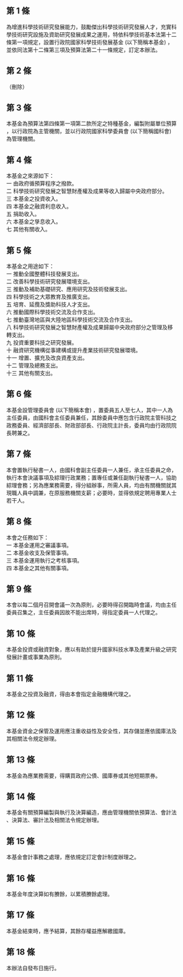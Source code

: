 第 1 條
-------
為增進科學技術研究發展能力，鼓勵傑出科學技術研究發展人才，充實科  
學技術研究設施及資助研究發展成果之運用，特依科學技術基本法第十二  
條第一項規定，設置行政院國家科學技術發展基金 (以下簡稱本基金) ，  
並依同法第十二條第三項及預算法第二十一條規定，訂定本辦法。

第 2 條
-------
（刪除）

第 3 條
-------
本基金為預算法第四條第一項第二款所定之特種基金，編製附屬單位預算  
，以行政院為主管機關，並以行政院國家科學委員會 (以下簡稱國科會)  
為管理機關。

第 4 條
-------
本基金之來源如下：  
一  由政府循預算程序之撥款。  
二  科學技術研究發展之智慧財產權及成果等收入歸屬中央政府部分。  
三  本基金之投資收入。  
四  本基金之融資利息收入。  
五  捐助收入。  
六  本基金之孳息收入。  
七  其他有關收入。

第 5 條
-------
本基金之用途如下：  
一  推動全國整體科技發展支出。  
二  改善科學技術研究發展環境支出。  
三  推動及補助基礎研究、應用研究及技術發展支出。  
四  科學技術之大眾教育及推廣支出。  
五  培育、延攬及獎助科技人才支出。  
六  推動國際科學技術交流及合作支出。  
七  推動臺灣地區與大陸地區科學技術交流及合作支出。  
八  科學技術研究發展之智慧財產權及成果歸屬中央政府部分之管理及移  
    轉支出。  
九  投資重要科技之研究發展。  
十  融資研究機構從事建構或提升產業技術研究發展環境。  
十一  增置、擴充及改良資產支出。  
十二  管理及總務支出。  
十三  其他有關支出。

第 6 條
-------
本基金設管理委員會 (以下簡稱本會) ，置委員五人至七人，其中一人為  
主任委員，由國科會主任委員兼任，其餘委員中應包含行政院主管科技之  
政務委員、經濟部部長、財政部部長、行政院主計長，委員均由行政院院  
長聘兼之。

第 7 條
-------
本會置執行秘書一人，由國科會副主任委員一人兼任，承主任委員之命，  
執行本會決議事項及綜理行政業務；置專任或兼任副執行秘書一人，協助  
綜理會務；另為應業務需要，得分組辦事，所需人員，均由有關機關就其  
現職人員中調兼，在原服務機關支薪；必要時，並得依規定聘用專業人士  
若干人。

第 8 條
-------
本會之任務如下：  
一  本基金運用之審議事項。  
二  本基金收支及保管事項。  
三  本基金運用執行之考核事項。  
四  本基金之其他有關事項。

第 9 條
-------
本會以每二個月召開會議一次為原則，必要時得召開臨時會議，均由主任  
委員召集之，主任委員因故不能出席時，得指定委員一人代理之。

第 10 條
--------
本基金投資或融資對象，應以有助於提升國家科技水準及產業升級之研究  
發展計畫或事業為原則。

第 11 條
--------
本基金之投資及融資，得由本會指定金融機構代理之。

第 12 條
--------
本基金資金之保管及運用應注重收益性及安全性，其存儲並應依國庫法及  
其相關法令規定辦理。

第 13 條
--------
本基金為應業務需要，得購買政府公債、國庫券或其他短期票券。

第 14 條
--------
本基金有關預算編製與執行及決算編造，應由管理機關依預算法、會計法  
、決算法、審計法及相關法令規定辦理。

第 15 條
--------
本基金會計事務之處理，應依規定訂定會計制度辦理之。

第 16 條
--------
本基金年度決算如有賸餘，以累積賸餘處理。

第 17 條
--------
本基金結束時，應予結算，其餘存權益應解繳國庫。

第 18 條
--------
本辦法自發布日施行。

